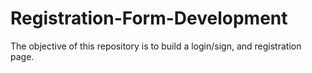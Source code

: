 # Registration-Form-Development
The objective of this repository is to build a login/sign, and registration page.
